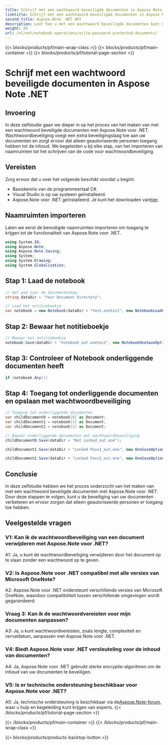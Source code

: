 ```yaml
---
title: Schrijf met een wachtwoord beveiligde documenten in Aspose Note .NET
linktitle: Schrijf met een wachtwoord beveiligde documenten in Aspose Note .NET
second_title: Aspose.Note .NET API
description: Leer hoe u met een wachtwoord beveiligde documenten kunt maken in Aspose Note .NET voor verbeterde beveiliging. Inclusief stap-voor-stap handleiding.
weight: 26
url: /nl/net/notebook-operations/write-password-protected-documents/
---
```


{{< blocks/products/pf/main-wrap-class >}}
{{< blocks/products/pf/main-container >}}
{{< blocks/products/pf/tutorial-page-section >}}

# Schrijf met een wachtwoord beveiligde documenten in Aspose Note .NET

## Invoering

In deze zelfstudie gaan we dieper in op het proces van het maken van met een wachtwoord beveiligde documenten met Aspose.Note voor .NET. Wachtwoordbeveiliging voegt een extra beveiligingslaag toe aan uw documenten en zorgt ervoor dat alleen geautoriseerde personen toegang hebben tot de inhoud. We begeleiden u bij elke stap, van het importeren van naamruimten tot het schrijven van de code voor wachtwoordbeveiliging.

## Vereisten

Zorg ervoor dat u over het volgende beschikt voordat u begint:
- Basiskennis van de programmeertaal C#.
- Visual Studio is op uw systeem geïnstalleerd.
-  Aspose.Note voor .NET geïnstalleerd. Je kunt het downloaden van[hier](https://releases.aspose.com/note/net/).

## Naamruimten importeren

Laten we eerst de benodigde naamruimten importeren om toegang te krijgen tot de functionaliteit van Aspose.Note voor .NET.

```csharp
using System.IO;
using Aspose.Note;
using Aspose.Note.Saving;
using System;
using System.Drawing;
using System.Globalization;
```

## Stap 1: Laad de notebook
```csharp
// Het pad naar de documentenmap.
string dataDir = "Your Document Directory";

// Laad het notitieboekje
var notebook = new Notebook(dataDir + "test.onetoc2", new NotebookLoadOptions() { DeferredLoading = false });
```

## Stap 2: Bewaar het notitieboekje
```csharp
// Bewaar het notitieboekje
notebook.Save(dataDir + "notebook_out.onetoc2", new NotebookOneSaveOptions() { DeferredSaving = true});
```

## Stap 3: Controleer of Notebook onderliggende documenten heeft
```csharp
if (notebook.Any())
```

## Stap 4: Toegang tot onderliggende documenten en opslaan met wachtwoordbeveiliging
```csharp
// Toegang tot onderliggende documenten
var childDocument0 = notebook[0] as Document;
var childDocument1 = notebook[1] as Document;
var childDocument2 = notebook[2] as Document;

// Bewaar onderliggende documenten met wachtwoordbeveiliging
childDocument0.Save(dataDir + "Not Locked_out.one");

childDocument1.Save(dataDir + "Locked Pass1_out.one", new OneSaveOptions() { DocumentPassword = "pass" });

childDocument2.Save(dataDir + "Locked Pass2_out.one", new OneSaveOptions() { DocumentPassword = "pass2" });
```

## Conclusie
In deze zelfstudie hebben we het proces onderzocht van het maken van met een wachtwoord beveiligde documenten met Aspose.Note voor .NET. Door deze stappen te volgen, kunt u de beveiliging van uw documenten verbeteren en ervoor zorgen dat alleen geautoriseerde personen er toegang toe hebben.

## Veelgestelde vragen

### V1: Kan ik de wachtwoordbeveiliging van een document verwijderen met Aspose.Note voor .NET?

A1: Ja, u kunt de wachtwoordbeveiliging verwijderen door het document op te slaan zonder een wachtwoord op te geven.

### V2: Is Aspose.Note voor .NET compatibel met alle versies van Microsoft OneNote?

A2: Aspose.Note voor .NET ondersteunt verschillende versies van Microsoft OneNote, waardoor compatibiliteit tussen verschillende omgevingen wordt gegarandeerd.

### Vraag 3: Kan ik de wachtwoordvereisten voor mijn documenten aanpassen?

A3: Ja, u kunt wachtwoordvereisten, zoals lengte, complexiteit en vervaldatum, aanpassen met Aspose.Note voor .NET.

### V4: Biedt Aspose.Note voor .NET versleuteling voor de inhoud van documenten?

A4: Ja, Aspose.Note voor .NET gebruikt sterke encryptie-algoritmen om de inhoud van uw documenten te beveiligen.

### V5: Is er technische ondersteuning beschikbaar voor Aspose.Note voor .NET?

 A5: Ja, technische ondersteuning is beschikbaar via de[Aspose.Note-forum](https://forum.aspose.com/c/note/28), waar u hulp en begeleiding kunt krijgen van experts.
{{< /blocks/products/pf/tutorial-page-section >}}

{{< /blocks/products/pf/main-container >}}
{{< /blocks/products/pf/main-wrap-class >}}

{{< blocks/products/products-backtop-button >}}

